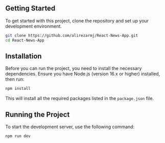 ## Getting Started

To get started with this project, clone the repository and set up your development environment.

```bash
git clone https://github.com/alirezarmj/React-News-App.git
cd React-News-App
```

## Installation

Before you can run the project, you need to install the necessary dependencies. Ensure you have Node.js (version 16.x or higher) installed, then run:

```bash
npm install
```

This will install all the required packages listed in the `package.json` file.

## Running the Project

To start the development server, use the following command:

```bash
npm run dev
```
